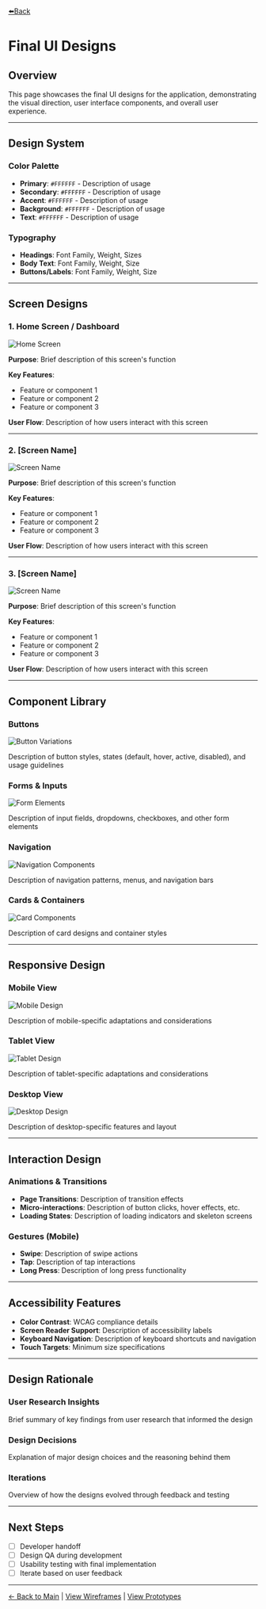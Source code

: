 [⬅️Back](../UI-design/ui-main.md)
# Final UI Designs

## Overview

This page showcases the final UI designs for the application, demonstrating the visual direction, user interface components, and overall user experience.

---

## Design System

### Color Palette

- **Primary**: `#FFFFFF` - Description of usage
- **Secondary**: `#FFFFFF` - Description of usage
- **Accent**: `#FFFFFF` - Description of usage
- **Background**: `#FFFFFF` - Description of usage
- **Text**: `#FFFFFF` - Description of usage

### Typography

- **Headings**: Font Family, Weight, Sizes
- **Body Text**: Font Family, Weight, Size
- **Buttons/Labels**: Font Family, Weight, Size

---

## Screen Designs

### 1. Home Screen / Dashboard

![Home Screen]()

**Purpose**: Brief description of this screen's function

**Key Features**:
- Feature or component 1
- Feature or component 2
- Feature or component 3

**User Flow**: Description of how users interact with this screen

---

### 2. [Screen Name]

![Screen Name]()

**Purpose**: Brief description of this screen's function

**Key Features**:
- Feature or component 1
- Feature or component 2
- Feature or component 3

**User Flow**: Description of how users interact with this screen

---

### 3. [Screen Name]

![Screen Name]()

**Purpose**: Brief description of this screen's function

**Key Features**:
- Feature or component 1
- Feature or component 2
- Feature or component 3

**User Flow**: Description of how users interact with this screen

---

## Component Library

### Buttons

![Button Variations]()

Description of button styles, states (default, hover, active, disabled), and usage guidelines

### Forms & Inputs

![Form Elements]()

Description of input fields, dropdowns, checkboxes, and other form elements

### Navigation

![Navigation Components]()

Description of navigation patterns, menus, and navigation bars

### Cards & Containers

![Card Components]()

Description of card designs and container styles

---

## Responsive Design

### Mobile View

![Mobile Design]()

Description of mobile-specific adaptations and considerations

### Tablet View

![Tablet Design]()

Description of tablet-specific adaptations and considerations

### Desktop View

![Desktop Design]()

Description of desktop-specific features and layout

---

## Interaction Design

### Animations & Transitions

- **Page Transitions**: Description of transition effects
- **Micro-interactions**: Description of button clicks, hover effects, etc.
- **Loading States**: Description of loading indicators and skeleton screens

### Gestures (Mobile)

- **Swipe**: Description of swipe actions
- **Tap**: Description of tap interactions
- **Long Press**: Description of long press functionality

---

## Accessibility Features

- **Color Contrast**: WCAG compliance details
- **Screen Reader Support**: Description of accessibility labels
- **Keyboard Navigation**: Description of keyboard shortcuts and navigation
- **Touch Targets**: Minimum size specifications

---

## Design Rationale

### User Research Insights

Brief summary of key findings from user research that informed the design

### Design Decisions

Explanation of major design choices and the reasoning behind them

### Iterations

Overview of how the designs evolved through feedback and testing

---

## Next Steps

- [ ] Developer handoff
- [ ] Design QA during development
- [ ] Usability testing with final implementation
- [ ] Iterate based on user feedback

---

[← Back to Main](./index.md) | [View Wireframes](./wireframes.md) | [View Prototypes](./prototypes.md)